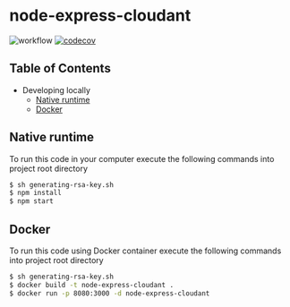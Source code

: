 # node-express-cloudant

![workflow](https://github.com/leonardofurnielis/node-express-cloudant/actions/workflows/test-coverage.yml/badge.svg)
[![codecov](https://codecov.io/gh/leonardofurnielis/node-express-cloudant/branch/master/graph/badge.svg?token=5LTEJCG91W)](https://codecov.io/gh/leonardofurnielis/node-express-cloudant)

## Table of Contents

- Developing locally
  - [Native runtime](#native-runtime)
  - [Docker](#docker)

## Native runtime 

To run this code in your computer execute the following commands into project root directory

```bash
$ sh generating-rsa-key.sh
$ npm install
$ npm start
```

## Docker

To run this code using Docker container execute the following commands into project root directory

```bash
$ sh generating-rsa-key.sh
$ docker build -t node-express-cloudant .
$ docker run -p 8080:3000 -d node-express-cloudant
```
